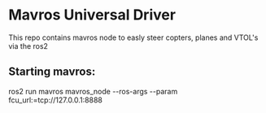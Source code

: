 # Mavros Universal Driver

This repo contains mavros node to easly steer copters, planes and VTOL's via the ros2

## Starting mavros:
ros2 run mavros mavros_node --ros-args --param fcu_url:=tcp://127.0.0.1:8888
